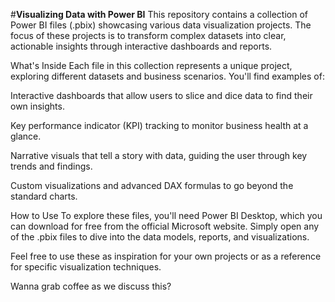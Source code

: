 #**Visualizing Data with Power BI**
This repository contains a collection of Power BI files (.pbix) showcasing various data visualization projects. The focus of these projects is to transform complex datasets into clear, actionable insights through interactive dashboards and reports.

What's Inside
Each file in this collection represents a unique project, exploring different datasets and business scenarios. You'll find examples of:

Interactive dashboards that allow users to slice and dice data to find their own insights.

Key performance indicator (KPI) tracking to monitor business health at a glance.

Narrative visuals that tell a story with data, guiding the user through key trends and findings.

Custom visualizations and advanced DAX formulas to go beyond the standard charts.

How to Use
To explore these files, you'll need Power BI Desktop, which you can download for free from the official Microsoft website. Simply open any of the .pbix files to dive into the data models, reports, and visualizations.

Feel free to use these as inspiration for your own projects or as a reference for specific visualization techniques.

Wanna grab coffee as we discuss this?
